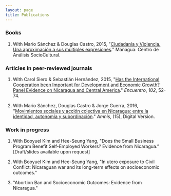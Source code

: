 ```yaml
---
layout: page
title: Publications
---
```


### Books
1. With Mario Sánchez & Douglas Castro, 2015, "[Ciudadanía y Violencia. Una aproximación a sus múltiples expresiones](http://biblioteca.clacso.edu.ar/Nicaragua/casc-uca/20150313124733/Ciudadania-y-violencia.pdf)." Managua: Centro de Análisis SocioCultural.

### Articles in peer-reviewed journals
1. With Carol Siero & Sebastián Hernández, 2015, "[Has the International Cooperation been Important for Development and Economic Growth? Panel Evidence on Nicaragua and Central America](http://www.uca.edu.ni/2/images/Revista-Encuentro/Revistas/e102/art-5.pdf)." _Encuentro_, _102_, 52-74.

2. With Mario Sánchez, Douglas Castro & Jorge Guerra, 2016, "[Movimientos sociales y acción colectiva en Nicaragua: entre la identidad, autonomía y subordinación](https://amnis.revues.org/2813)." _Amnis_, (15), Digital Version.

### Work in progress

1. With Booyuel Kim and Hee-Seung Yang, "Does the Small Business Program Benefit Self-Employed Workers? Evidence from Nicaragua.” [Draft/slides available upon request] 

2. With Booyuel Kim and Hee-Seung Yang, "In utero exposure to Civil Conflict: Nicaraguan war and its long-term effects on socioeconomic outcomes." 

2. "Abortion Ban and Socioeconomic Outcomes: Evidence from Nicaragua."

